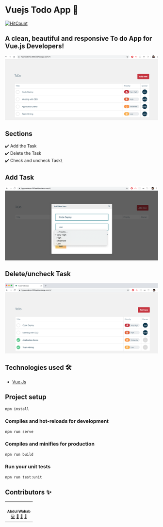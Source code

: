 # Vuejs Todo App  📝
[![HitCount](http://hits.dwyl.com/abdulwahab0/https://githubcom/AbdulWahab0/ToDos-App-vuejs.svg)](http://hits.dwyl.com/abdulwahab0/https://githubcom/AbdulWahab0/ToDos-App-vuejs)
## A clean, beautiful and responsive To do App for Vue.js Developers! 

<p align="center"> 
  <kbd>
  	<a href="https://hypnosdemo.000webhostapp.com/" target="_blank">
		<img src="Task_list.png"></img>
	</a>
  </kbd>
</p>



## Sections 
✔️ Add the Task\
✔️ Delete the Task \
✔️ Check and uncheck Task\

## Add Task
<p align="center"> 
  <kbd>
  	<a href="https://hypnosdemo.000webhostapp.com/" target="_blank">
		<img src="addTask.png"></img>
	</a>
  </kbd>
</p>


## Delete/uncheck Task
<p align="center"> 
  <kbd>
  	<a href="https://hypnosdemo.000webhostapp.com/" target="_blank">
		<img src="check_uncheck_task.png"></img>
	</a>
  </kbd>
</p>


## Technologies used 🛠️

- [Vue Js](https://vuejs.org/)


## Project setup
```
npm install
```

### Compiles and hot-reloads for development
```
npm run serve
```

### Compiles and minifies for production
```
npm run build
```

### Run your unit tests
```
npm run test:unit
```
## Contributors ✨
<table>
  <tr>
    <td align="center"><a href="https://github.com/AbdulWahab0"><br /><sub><b>Abdul Wahab</b></sub></a><br /><a href="https://github.com/AbdulWahab0" title="Code">💻</a> <a href="https://github.com/AbdulWahab0" title="Documentation">📖</a> <a href="https://github.com/AbdulWahab0" title="Design">🎨</a> <a href="https://github.com/AbdulWahab0" title="Maintenance">🚧</a></td>
  </tr>
</table>
